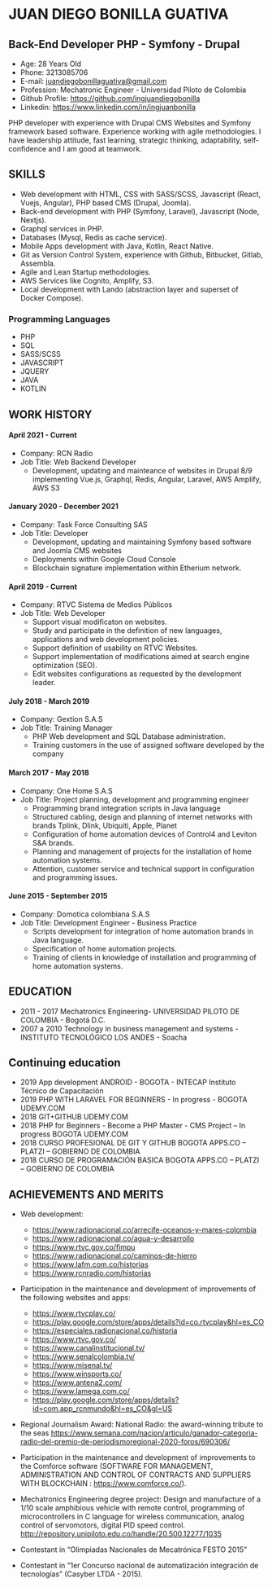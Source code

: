 # JUAN DIEGO BONILLA GUATIVA
## Back-End Developer PHP - Symfony - Drupal

- Age: 28 Years Old
- Phone: 3213085706
- E-mail: juandiegobonillaguativa@gmail.com
- Profession: Mechatronic Engineer - Universidad Piloto de Colombia
- Github Profile: https://github.com/ingjuandiegobonilla
- Linkedin: https://www.linkedin.com/in/ingjuanbonilla

PHP developer with experience with Drupal CMS Websites and Symfony framework based software. Experience working with agile methodologies. I have leadership attitude, fast learning, strategic thinking, adaptability, self-confidence and I am good at teamwork.

## SKILLS

- Web development with HTML, CSS with SASS/SCSS, Javascript (React, Vuejs, Angular), PHP based CMS (Drupal, Joomla).
- Back-end development with PHP (Symfony, Laravel), Javascript (Node, Nextjs).
- Graphql services in PHP.
- Databases (Mysql, Redis as cache service).
- Mobile Apps development with Java, Kotlin, React Native.
- Git as Version Control System, experience with Github, Bitbucket, Gitlab, Assembla.
- Agile and Lean Startup methodologies.
- AWS Services like Cognito, Amplify, S3.
- Local development with Lando (abstraction layer and superset of Docker Compose).

### Programming Languages 

-	PHP
-	SQL
-	SASS/SCSS
-	JAVASCRIPT
-	JQUERY
-	JAVA
-	KOTLIN

## WORK HISTORY 

#### April 2021 - Current
- Company: RCN Radio
- Job Title: Web Backend Developer
    - Development, updating and mainteance of websites in Drupal 8/9 implementing Vue.js, Graphql, Redis, Angular, Laravel, AWS Amplify, AWS S3

#### January 2020 - December 2021
- Company: Task Force Consulting SAS
- Job Title: Developer
    - Development, updating and maintaining Symfony based software and Joomla CMS websites
    - Deployments within Google Cloud Console
    - Blockchain signature implementation within Etherium network.

#### April 2019 - Current
- Company: RTVC Sistema de Medios Públicos
- Job Title: Web Developer
    - Support visual modificaton on websites.
    - Study and participate in the definition of new languages, applications and web development policies.
    - Support definition of usability on RTVC Websites.
    - Support implementation of modifications aimed at search engine optimization (SEO).
    - Edit websites configurations as requested by the development leader.

#### July 2018 - March 2019
- Company: Gextion S.A.S
- Job Title: Training Manager
    - PHP Web development and SQL Database administration.
    - Training customers in the use of assigned software developed by the company

#### March 2017 - May 2018
- Company: One Home S.A.S
- Job Title: Project planning, development and programming engineer
    - Programming brand integration scripts in Java language
    - Structured cabling, design and planning of internet networks with brands Tplink, Dlink, Ubiquiti, Apple, Planet
    - Configuration of home automation devices of Control4 and Leviton S&A brands.
    - Planning and management of projects for the installation of home automation systems.
    - Attention, customer service and technical support in configuration and programming issues.

#### June 2015 - September 2015
- Company: Domotica colombiana S.A.S
- Job Title: Development Engineer - Business Practice
    - Scripts development for integration of home automation brands in Java language.
    - Specification of home automation projects.
    - Training of clients in knowledge of installation and programming of home automation systems.

## EDUCATION

- 2011 - 2017 Mechatronics Engineering- UNIVERSIDAD PILOTO DE COLOMBIA - Bogotá D.C.
- 2007 a 2010 Technology in business management and systems - INSTITUTO TECNOLÓGICO LOS ANDES - Soacha

## Continuing education

- 2019	App development ANDROID - BOGOTA - INTECAP Instituto Técnico de Capacitación
- 2019	PHP WITH LARAVEL FOR BEGINNERS - In progress - BOGOTA	UDEMY.COM
- 2018	GIT+GITHUB UDEMY.COM
- 2018	PHP for Beginners - Become a PHP Master - CMS Project – In progress BOGOTA UDEMY.COM
- 2018	CURSO PROFESIONAL DE GIT Y GITHUB BOGOTA APPS.CO – PLATZI – GOBIERNO DE COLOMBIA
- 2018	CURSO DE PROGRAMACIÓN BASICA BOGOTA	APPS.CO – PLATZI – GOBIERNO DE COLOMBIA

## ACHIEVEMENTS AND MERITS

- Web development:
    - https://www.radionacional.co/arrecife-oceanos-y-mares-colombia
    - https://www.radionacional.co/agua-y-desarrollo
    - https://www.rtvc.gov.co/fimpu
    - https://www.radionacional.co/caminos-de-hierro
    - https://www.lafm.com.co/historias
    - https://www.rcnradio.com/historias

- Participation in the maintenance and development of improvements of the following websites and apps:
    - https://www.rtvcplay.co/
    - https://play.google.com/store/apps/details?id=co.rtvcplay&hl=es_CO
    - https://especiales.radionacional.co/historia
    - https://www.rtvc.gov.co/
    - https://www.canalinstitucional.tv/
    - https://www.senalcolombia.tv/
    - https://www.misenal.tv/
    - https://www.winsports.co/
    - https://www.antena2.com/
    - https://www.lamega.com.co/
    - https://play.google.com/store/apps/details?id=com.app_rcnmundo&hl=es_CO&gl=US

- Regional Journalism Award: National Radio: the award-winning tribute to the seas https://www.semana.com/nacion/articulo/ganador-categoria-radio-del-premio-de-periodismoregional-2020-foros/690306/

- Participation in the maintenance and development of improvements to the Comforce software (SOFTWARE FOR MANAGEMENT, ADMINISTRATION AND CONTROL OF CONTRACTS AND SUPPLIERS WITH BLOCKCHAIN : https://www.comforce.co/).

- Mechatronics Engineering degree project: Design and manufacture of a 1/10 scale amphibious vehicle with remote control, programming of microcontrollers in C language for wireless communication, analog control of servomotors, digital PID speed control. http://repository.unipiloto.edu.co/handle/20.500.12277/1035

- Contestant in “Olimpiadas Nacionales de Mecatrónica FESTO 2015”

- Contestant in “1er Concurso nacional de automatización integración de tecnologías” (Casyber LTDA -
2015).





